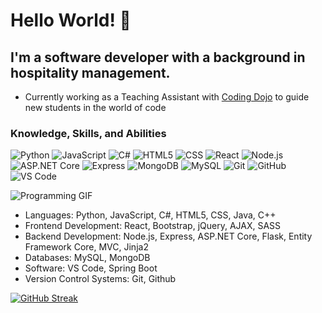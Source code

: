 # Hello World! 👋

## I'm a software developer with a background in hospitality management.
- Currently working as a Teaching Assistant with [Coding Dojo](https://www.codingdojo.com/?utm_source=adwords&utm_campaign=nationwide_branding_softdev&utm_term=cd_ex&utm_content=603625498764&gclid=CjwKCAjwl6OiBhA2EiwAuUwWZcXRfPj_nRl0t-kvNEG5xXAD3Hw9_TNpGeQewgVKJmyNIb80iUq_ARoCVaAQAvD_BwE) to guide new students in the world of code

### Knowledge, Skills, and Abilities


![Python](https://img.shields.io/badge/-Python-3776AB?style=flat-square&logo=python&logoColor=white)
![JavaScript](https://img.shields.io/badge/-JavaScript-F7DF1E?style=flat-square&logo=javascript&logoColor=black)
![C#](https://img.shields.io/badge/-C%23-239120?style=flat-square&logo=c-sharp&logoColor=white)
![HTML5](https://img.shields.io/badge/-HTML5-E34F26?style=flat-square&logo=html5&logoColor=white)
![CSS](https://img.shields.io/badge/-CSS-1572B6?style=flat-square&logo=css3&logoColor=white)
![React](https://img.shields.io/badge/-React-61DAFB?style=flat-square&logo=react&logoColor=black)
![Node.js](https://img.shields.io/badge/-Node.js-339933?style=flat-square&logo=node.js&logoColor=white)
![ASP.NET Core](https://img.shields.io/badge/-ASP.NET_Core-512BD4?style=flat-square&logo=.net&logoColor=white)
![Express](https://img.shields.io/badge/-Express-000000?style=flat-square&logo=express&logoColor=white)
![MongoDB](https://img.shields.io/badge/-MongoDB-47A248?style=flat-square&logo=mongodb&logoColor=white)
![MySQL](https://img.shields.io/badge/-MySQL-4479A1?style=flat-square&logo=mysql&logoColor=white)
![Git](https://img.shields.io/badge/-Git-F05032?style=flat-square&logo=git&logoColor=white)
![GitHub](https://img.shields.io/badge/-GitHub-181717?style=flat-square&logo=github&logoColor=white)
![VS Code](https://img.shields.io/badge/-VS_Code-007ACC?style=flat-square&logo=visual-studio-code&logoColor=white)



![Programming GIF](https://media2.giphy.com/media/13HgwGsXF0aiGY/giphy.gif)



- Languages: Python, JavaScript, C#, HTML5, CSS, Java, C++
- Frontend Development: React, Bootstrap, jQuery, AJAX, SASS
- Backend Development: Node.js, Express, ASP.NET Core, Flask, Entity Framework Core, MVC, Jinja2
- Databases: MySQL, MongoDB
- Software: VS Code, Spring Boot
- Version Control Systems: Git, Github




[![GitHub Streak](https://streak-stats.demolab.com/?user=julivheuvel)](https://git.io/streak-stats)

<!--
**julivheuvel/julivheuvel** is a ✨ _special_ ✨ repository because its `README.md` (this file) appears on your GitHub profile.

Here are some ideas to get you started:

- 🔭 I’m currently working on ...
- 🌱 I’m currently learning ...
- 👯 I’m looking to collaborate on ...
- 🤔 I’m looking for help with ...
- 💬 Ask me about ...
- 📫 How to reach me: ...
- 😄 Pronouns: ...
- ⚡ Fun fact: ...
-->
